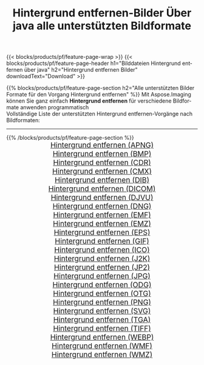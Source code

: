 ﻿---
title: Hintergrund entfernen-Bilder Über java alle unterstützten Bildformate 
weight: 3920
url: /de/java/remove-background 
lang: de
langdirlevel: 2
locales: zh-hans,ja,it,ru,de,es,fr,nl,id,lt,pl,pt,vi,tr,ko,zh-hant,ar,hi,th,sv,cs,uk,he
description: Mit Aspose.Imaging können Sie ganz einfach Hintergrund entfernen Bilder über java
---

{{< blocks/products/pf/feature-page-wrap >}}
{{< blocks/products/pf/feature-page-header h1="Bilddateien Hintergrund entfernen über java" h2="Hintergrund entfernen Bilder" downloadText="Download" >}}


{{% blocks/products/pf/feature-page-section  h2="Alle unterstützten Bilder Formate für den Vorgang Hintergrund entfernen" %}}
Mit Aspose.Imaging können Sie ganz einfach **Hintergrund entfernen** für verschiedene Bildformate anwenden programmatisch
<br/>
Vollständige Liste der unterstützten Hintergrund entfernen-Vorgänge nach Bildformaten:
<hr/>
{{% /blocks/products/pf/feature-page-section %}}
<div class="container-fluid productfamilypage bg-gray">
    <div class="convertypes bg-gray agp-content section">
        <div class="container">
		<div class="row other-converters" style="gap: 10px;font-size: 19px;text-align:center;">
		    <div class='col-md-2 other-converter remove-lp remove-rp'><a href="/imaging/de/java/remove-background/apng" style="padding:15px;">Hintergrund entfernen (APNG)</a></div><div class='col-md-2 other-converter remove-lp remove-rp'><a href="/imaging/de/java/remove-background/bmp" style="padding:15px;">Hintergrund entfernen (BMP)</a></div><div class='col-md-2 other-converter remove-lp remove-rp'><a href="/imaging/de/java/remove-background/cdr" style="padding:15px;">Hintergrund entfernen (CDR)</a></div><div class='col-md-2 other-converter remove-lp remove-rp'><a href="/imaging/de/java/remove-background/cmx" style="padding:15px;">Hintergrund entfernen (CMX)</a></div><div class='col-md-2 other-converter remove-lp remove-rp'><a href="/imaging/de/java/remove-background/dib" style="padding:15px;">Hintergrund entfernen (DIB)</a></div><div class='col-md-2 other-converter remove-lp remove-rp'><a href="/imaging/de/java/remove-background/dicom" style="padding:15px;">Hintergrund entfernen (DICOM)</a></div><div class='col-md-2 other-converter remove-lp remove-rp'><a href="/imaging/de/java/remove-background/djvu" style="padding:15px;">Hintergrund entfernen (DJVU)</a></div><div class='col-md-2 other-converter remove-lp remove-rp'><a href="/imaging/de/java/remove-background/dng" style="padding:15px;">Hintergrund entfernen (DNG)</a></div><div class='col-md-2 other-converter remove-lp remove-rp'><a href="/imaging/de/java/remove-background/emf" style="padding:15px;">Hintergrund entfernen (EMF)</a></div><div class='col-md-2 other-converter remove-lp remove-rp'><a href="/imaging/de/java/remove-background/emz" style="padding:15px;">Hintergrund entfernen (EMZ)</a></div><div class='col-md-2 other-converter remove-lp remove-rp'><a href="/imaging/de/java/remove-background/eps" style="padding:15px;">Hintergrund entfernen (EPS)</a></div><div class='col-md-2 other-converter remove-lp remove-rp'><a href="/imaging/de/java/remove-background/gif" style="padding:15px;">Hintergrund entfernen (GIF)</a></div><div class='col-md-2 other-converter remove-lp remove-rp'><a href="/imaging/de/java/remove-background/ico" style="padding:15px;">Hintergrund entfernen (ICO)</a></div><div class='col-md-2 other-converter remove-lp remove-rp'><a href="/imaging/de/java/remove-background/j2k" style="padding:15px;">Hintergrund entfernen (J2K)</a></div><div class='col-md-2 other-converter remove-lp remove-rp'><a href="/imaging/de/java/remove-background/jp2" style="padding:15px;">Hintergrund entfernen (JP2)</a></div><div class='col-md-2 other-converter remove-lp remove-rp'><a href="/imaging/de/java/remove-background/jpg" style="padding:15px;">Hintergrund entfernen (JPG)</a></div><div class='col-md-2 other-converter remove-lp remove-rp'><a href="/imaging/de/java/remove-background/odg" style="padding:15px;">Hintergrund entfernen (ODG)</a></div><div class='col-md-2 other-converter remove-lp remove-rp'><a href="/imaging/de/java/remove-background/otg" style="padding:15px;">Hintergrund entfernen (OTG)</a></div><div class='col-md-2 other-converter remove-lp remove-rp'><a href="/imaging/de/java/remove-background/png" style="padding:15px;">Hintergrund entfernen (PNG)</a></div><div class='col-md-2 other-converter remove-lp remove-rp'><a href="/imaging/de/java/remove-background/svg" style="padding:15px;">Hintergrund entfernen (SVG)</a></div><div class='col-md-2 other-converter remove-lp remove-rp'><a href="/imaging/de/java/remove-background/tga" style="padding:15px;">Hintergrund entfernen (TGA)</a></div><div class='col-md-2 other-converter remove-lp remove-rp'><a href="/imaging/de/java/remove-background/tiff" style="padding:15px;">Hintergrund entfernen (TIFF)</a></div><div class='col-md-2 other-converter remove-lp remove-rp'><a href="/imaging/de/java/remove-background/webp" style="padding:15px;">Hintergrund entfernen (WEBP)</a></div><div class='col-md-2 other-converter remove-lp remove-rp'><a href="/imaging/de/java/remove-background/wmf" style="padding:15px;">Hintergrund entfernen (WMF)</a></div><div class='col-md-2 other-converter remove-lp remove-rp'><a href="/imaging/de/java/remove-background/wmz" style="padding:15px;">Hintergrund entfernen (WMZ)</a></div>
                </div>
        </div>
    </div>
</div>
<br/>
